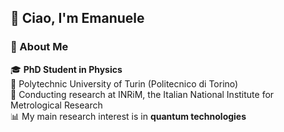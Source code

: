 ## 👋 Ciao, I'm Emanuele

<!--
**emanuele-palumbo/emanuele-palumbo** is a ✨ _special_ ✨ repository because its `README.md` (this file) appears on your GitHub profile.
-->

### 🌟 About Me

🎓 **PhD Student in Physics**  
📍 Polytechnic University of Turin (Politecnico di Torino)  
🔬 Conducting research at INRiM, the Italian National Institute for Metrological Research  
📊 My main research interest is in **quantum technologies**


